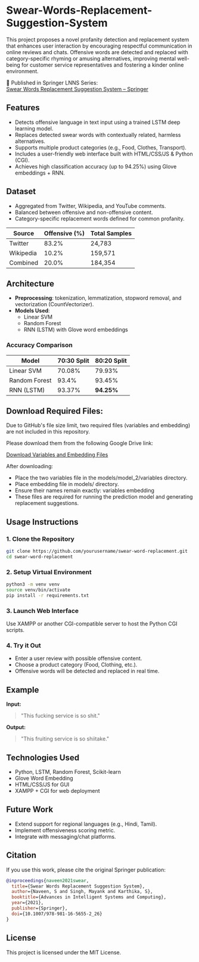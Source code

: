# Swear-Words-Replacement-Suggestion-System

This project proposes a novel profanity detection and replacement system that enhances user interaction by encouraging respectful communication in online reviews and chats. Offensive words are detected and replaced with category-specific rhyming or amusing alternatives, improving mental well-being for customer service representatives and fostering a kinder online environment.

📖 Published in Springer LNNS Series:  
[Swear Words Replacement Suggestion System – Springer](https://link.springer.com/chapter/10.1007/978-981-16-5655-2_26)

## Features

- Detects offensive language in text input using a trained LSTM deep learning model.
- Replaces detected swear words with contextually related, harmless alternatives.
- Supports multiple product categories (e.g., Food, Clothes, Transport).
- Includes a user-friendly web interface built with HTML/CSS/JS & Python (CGI).
- Achieves high classification accuracy (up to 94.25%) using Glove embeddings + RNN.

## Dataset

- Aggregated from Twitter, Wikipedia, and YouTube comments.
- Balanced between offensive and non-offensive content.
- Category-specific replacement words defined for common profanity.

| Source     | Offensive (%) | Total Samples |
|------------|----------------|----------------|
| Twitter    | 83.2%          | 24,783         |
| Wikipedia  | 10.2%          | 159,571        |
| Combined   | 20.0%          | 184,354        |

## Architecture

- **Preprocessing**: tokenization, lemmatization, stopword removal, and vectorization (CountVectorizer).
- **Models Used**:
  - Linear SVM
  - Random Forest
  - RNN (LSTM) with Glove word embeddings

### Accuracy Comparison

| Model         | 70:30 Split | 80:20 Split |
|---------------|-------------|-------------|
| Linear SVM    | 70.08%      | 79.93%      |
| Random Forest | 93.4%       | 93.45%      |
| RNN (LSTM)    | 93.37%      | **94.25%**  |

## Download Required Files:
Due to GitHub's file size limit, two required files (variables and embedding) are not included in this repository.

Please download them from the following Google Drive link:

 [Download Variables and Embedding Files](https://drive.google.com/drive/folders/1XMKZ896eRKD3mbY1E44zEEiKpthPUaXE?usp=share_link)

After downloading:

- Place the two variables file in the models/model_2/variables directory.
- Place embedding file in models/ directory.
- Ensure their names remain exactly:
variables
embedding
- These files are required for running the prediction model and generating replacement suggestions.

## Usage Instructions

### 1. Clone the Repository

```bash
git clone https://github.com/yourusername/swear-word-replacement.git
cd swear-word-replacement
```

### 2. Setup Virtual Environment

```bash
python3 -m venv venv
source venv/bin/activate
pip install -r requirements.txt
```

### 3. Launch Web Interface

Use XAMPP or another CGI-compatible server to host the Python CGI scripts.

### 4. Try it Out

- Enter a user review with possible offensive content.
- Choose a product category (Food, Clothing, etc.).
- Offensive words will be detected and replaced in real time.

## Example

**Input:**  
> "This fucking service is so shit."

**Output:**  
> "This fruiting service is so shiitake."

## Technologies Used

- Python, LSTM, Random Forest, Scikit-learn
- Glove Word Embedding
- HTML/CSS/JS for GUI
- XAMPP + CGI for web deployment

## Future Work

- Extend support for regional languages (e.g., Hindi, Tamil).
- Implement offensiveness scoring metric.
- Integrate with messaging/chat platforms.

## Citation

If you use this work, please cite the original Springer publication:

```bibtex
@inproceedings{naveen2021swear,
  title={Swear Words Replacement Suggestion System},
  author={Naveen, S and Singh, Mayank and Karthika, S},
  booktitle={Advances in Intelligent Systems and Computing},
  year={2021},
  publisher={Springer},
  doi={10.1007/978-981-16-5655-2_26}
}
```

## License

This project is licensed under the MIT License.
